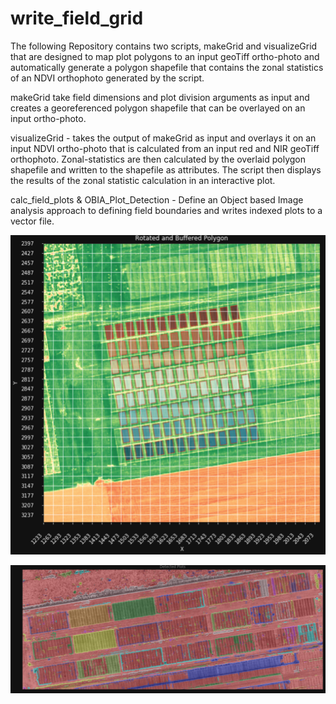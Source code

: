 # write_field_grid
The following Repository contains two scripts, makeGrid and visualizeGrid that are designed to 
map plot polygons to an input geoTiff ortho-photo and automatically generate a polygon shapefile
that contains the zonal statistics of an NDVI orthophoto generated by the script. 


makeGrid take field dimensions and plot division arguments as input and creates a georeferenced polygon shapefile that can 
be overlayed on an input ortho-photo. 

visualizeGrid - takes the output of makeGrid as input and overlays it on an input NDVI ortho-photo that is calculated from 
an input red and NIR geoTiff orthophoto. Zonal-statistics are then calculated by the overlaid polygon shapefile and written
to the shapefile as attributes. The script then displays the results of the zonal statistic calculation in an interactive plot. 

calc_field_plots & OBIA_Plot_Detection - Define an Object based Image analysis approach to defining field boundaries and 
writes indexed plots to a vector file. 

![alt text](https://github.com/j-la-haye/write_field_grid/blob/master/Plot_buffd-deg.png)

![alt text](https://github.com/j-la-haye/write_field_grid/blob/master/TierII-Dectected_Plots.png)
